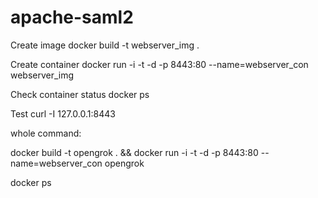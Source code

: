 # apache-saml2

Create image
docker build -t webserver_img .

Create container
docker run -i -t -d -p 8443:80 --name=webserver_con webserver_img

Check container status
docker ps

Test
curl -I 127.0.0.1:8443

whole command:

docker build -t opengrok . && docker run -i -t -d -p 8443:80 --name=webserver_con opengrok

docker ps
